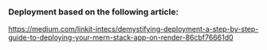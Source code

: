 ### Deployment based on the following article:
https://medium.com/linkit-intecs/demystifying-deployment-a-step-by-step-guide-to-deploying-your-mern-stack-app-on-render-86cbf76661d0

